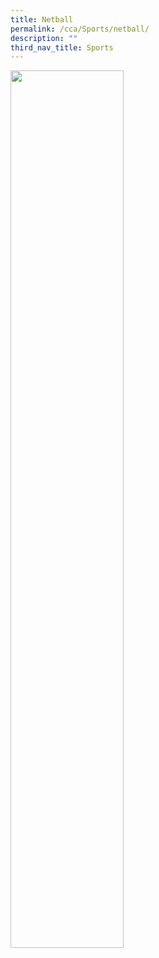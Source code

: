 ```yaml
---
title: Netball
permalink: /cca/Sports/netball/
description: ""
third_nav_title: Sports
---
```

<img src="/images/xxx.png" style="width:60%">